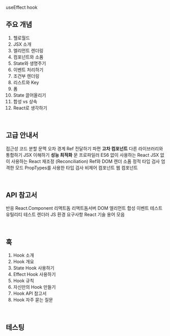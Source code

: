 useEffect
hook

## 주요 개념

1. 헬로월드
2. JSX 소개
3. 엘리먼트 렌더링
4. 컴포넌트와 소품
5. State와 생명주기
6. 이벤트 처리하기
7. 조건부 렌더링
8. 리스트와 Key
9. 폼
10. State 끌어올리기
11. 합성 vs 상속
12. React로 생각하기

<br>

## 고급 안내서

접근성
코드 분할
문맥
오차 경계
Ref 전달하기
파편
**고차 컴포넌트**
다른 라이브러리와 통합하기
JSX 이해하기
**성능 최적화**
문
프로파일러
ES6 없이 사용하는 React
JSX 없이 사용하는 React
재조정 (Reconciliation)
Ref와 DOM
렌더 소품
정적 타입 검사
엄격한 모드
PropTypes를 사용한 타입 검사
비제어 컴포넌트
웹 컴포넌트

<br>

## API 참고서

반응
React.Component
리액트돔
리액트돔서버
DOM 엘리먼트
합성 이벤트
테스트 유틸리티
테스트 렌더러
JS 환경 요구사항
React 기술 용어 모음

<br>

## 훅

1. Hook 소개
2. Hook 개요
3. State Hook 사용하기
4. Effect Hook 사용하기
5. Hook 규칙
6. 자신만의 Hook 만들기
7. Hook API 참고서
8. Hook 자주 묻는 질문

<br>

## 테스팅
